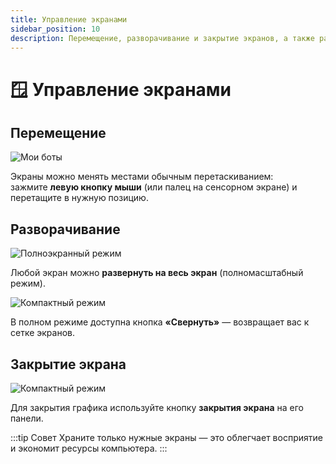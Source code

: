 ```yaml
---
title: Управление экранами
sidebar_position: 10
description: Перемещение, разворачивание и закрытие экранов, а также работа в полноэкранном режиме.
---
```


# 🪟 Управление экранами

## Перемещение

![Мои боты](/img/docs/spectra/drag-screen.png)

Экраны можно менять местами обычным перетаскиванием:  
зажмите **левую кнопку мыши** (или палец на сенсорном экране) и перетащите в нужную позицию.

## Разворачивание

![Полноэкранный режим](/img/docs/spectra/fullscreen.png)

Любой экран можно **развернуть на весь экран** (полномасштабный режим).

![Компактный режим](/img/docs/spectra/compactscreen.png)

В полном режиме доступна кнопка **«Свернуть»** — возвращает вас к сетке экранов.

## Закрытие экрана

![Компактный режим](/img/docs/spectra/closewindow.png)

Для закрытия графика используйте кнопку **закрытия экрана** на его панели.

:::tip Совет
Храните только нужные экраны — это облегчает восприятие и экономит ресурсы компьютера.
:::

